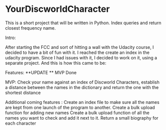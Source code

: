 # YourDiscworldCharacter
This is a short project that will be written in Python. Index queries and return closest frequency name.

Intro:

After starting the FCC and sort of hitting a wall with the Udacity course, I decided to have a bit of fun with it. 
I reached the create an index in the udacity program. Since I had issues with it, I decided to work on it, using a separate project. 
And this is how this came to be: 

Features:
**UPDATE **
MVP Done

MVP:
Check your name against an index of Discworld Characters, establish a distance between the names in the dictionary and return the one with the shortest distance

Additional coming features : 
Create an index file to make sure all the names are kept from one launch of the program to another.
Create a bulk upload function for adding new names
Create a bulk upload function of all the names you want to check and add it next to it.
Return a small biography for each character
